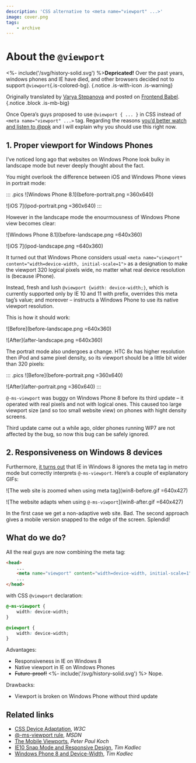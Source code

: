 ```yaml
---
description: 'CSS alternative to <meta name="viewport" ...>'
image: cover.png
tags:
    - archive
---
```


# About the `@viewport`

<%- include('/svg/history-solid.svg') %>**Depricated!** Over the past years, windows phones and IE have died, and other browsers decided not to support `@viewport`{.is-colored-bg}.
{.notice .is-with-icon .is-warning}

Originally translated by [Varya Stepanova](http://varya.me/) and posted on [Frontend Babel](http://frontendbabel.info/articles/about-viewport/).
{.notice .block .is-mb-big}

Once Opera’s guys proposed to use `@viewport { ... }` in CSS instead of `<meta name="viewport" ...>` tag. Regarding the reasons [you’d better watch and listen to @ppk](http://vimeo.com/100523275) and I will explain why you should use this right now.

## 1. Proper viewport for Windows Phones

I’ve noticed long ago that websites on Windows Phone look bulky in landscape mode but never deeply thought about the fact.

You might overlook the difference between iOS and Windows Phone views in portrait mode:

::: .pics
![Windows Phone 8.1](before-portrait.png =360x640)

![iOS 7](ipod-portrait.png =360x640)
:::

However in the landscape mode the enourmousness of Windows Phone view becomes clear:

![Windows Phone 8.1](before-landscape.png =640x360)

![iOS 7](ipod-landscape.png =640x360)

It turned out that Windows Phone considers usual `<meta name="viewport" content="width=device-width, initial-scale=1">` as a designation to make the viewport 320 logical pixels wide, no matter what real device resolution is (because iPhone).

Instead, fresh and lush `@viewport {width: device-width;}`, which is currently supported only by IE 10 and 11 with prefix, overrides this meta tag’s value; and moreover – instructs a Windows Phone to use its native viewport resolution.

This is how it should work:

![Before](before-landscape.png =640x360)

![After](after-landscape.png =640x360)

The portrait mode also undergoes a change. HTC 8x has higher resolution then iPod and same pixel density, so its viewport should be a little bit wider than 320 pixels:

::: .pics
![Before](before-portrait.png =360x640)

![After](after-portrait.png =360x640)
:::

`@-ms-viewport` was buggy on Windows Phone 8 before its third update – it operated with real pixels and not with logical ones. This caused too large viewport size (and so too small website view) on phones with hight density screens.

Third update came out a while ago, older phones running WP7 are not affected by the bug, so now this bug can be safely ignored.

## 2. Responsiveness on Windows 8 devices

Furthermore, [it turns out](http://timkadlec.com/2013/01/windows-phone-8-and-device-width/) that IE in Windows 8 ignores the meta tag in metro mode but correctly interprets `@-ms-viewport`. Here’s a couple of explanatory GIFs:

![The web site is zoomed when using meta tag](win8-before.gif =640x427)

![The website adapts when using <code>@-ms-viwport</code>](win8-after.gif =640x427)

In the first case we get a non-adaptive web site. Bad. The second approach gives a mobile version snapped to the edge of the screen. Splendid!

## What do we do?

All the real guys are now combining the meta tag:

```html
<head>
    ...
    <meta name="viewport" content="width=device-width, initial-scale=1">
    ...
</head>
```

with CSS `@viewport` declaration:

```css
@-ms-viewport {
    width: device-width;
}

@viewport {
    width: device-width;
}
```

Advantages:

- Responsiveness in IE on Windows 8
- Native viewport in IE on Windows Phones
- <del>Future-proof!</del> <span class="notice is-info is-inline"><%- include('/svg/history-solid.svg') %> Nope.</span>

Drawbacks:

- Viewport is broken on Windows Phone without third update

## Related links

- [CSS Device Adaptation](http://dev.w3.org/csswg/css-device-adapt/), *W3C*
- [@-ms-viewport rule](http://msdn.microsoft.com/en-us/library/ie/hh869615%28v%3Dvs.85%29.aspx), *MSDN*
- [The Mobile Viewports](https://vimeo.com/100523275), *Peter Paul Koch*
- [IE10 Snap Mode and Responsive Design](http://timkadlec.com/2012/10/ie10-snap-mode-and-responsive-design/), *Tim Kadlec*
- [Windows Phone 8 and Device-Width](http://timkadlec.com/2013/01/windows-phone-8-and-device-width/), *Tim Kadlec*
